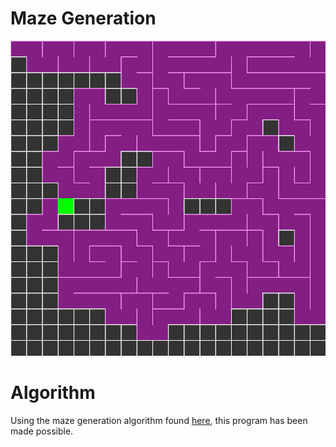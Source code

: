 # Maze Generation
![img](/attachments/download.png)

# Algorithm
Using the maze generation algorithm found [here](https://en.wikipedia.org/wiki/Maze_generation_algorithm), this program has been made possible.
